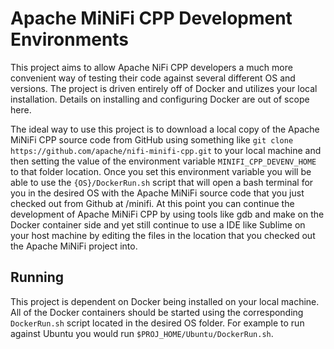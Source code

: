 # Apache MiNiFi CPP Development Environments

This project aims to allow Apache NiFi CPP developers a much more convenient way of testing their code against several different OS and versions. The project is driven entirely off of Docker and utilizes your local installation. Details on installing and configuring Docker are out of scope here.

The ideal way to use this project is to download a local copy of the Apache MiNiFi CPP source code from GitHub using something like ```git clone https://github.com/apache/nifi-minifi-cpp.git``` to your local machine and then setting the value of the environment variable ```MINIFI_CPP_DEVENV_HOME``` to that folder location. Once you set this environment variable you will be able to use the ```{OS}/DockerRun.sh``` script that will open a bash terminal for you in the desired OS with the Apache MiNiFi source code that you just checked out from Github at /minifi. At this point you can continue the development of Apache MiNiFi CPP by using tools like gdb and make on the Docker container side and yet still continue to use a IDE like Sublime on your host machine by editing the files in the location that you checked out the Apache MiNiFi project into.

## Running

This project is dependent on Docker being installed on your local machine. All of the Docker containers should be started using the corresponding ```DockerRun.sh``` script located in the desired OS folder. For example to run against Ubuntu you would run ```$PROJ_HOME/Ubuntu/DockerRun.sh```.